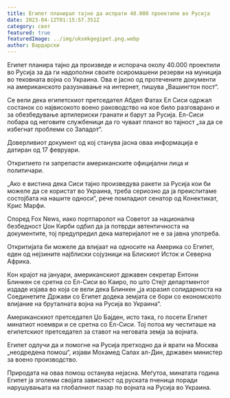 ```yaml
---
title: Египет планирал тајно да испрати 40.000 проектили во Русија
date: 2023-04-12T01:15:57.351Z
category: свет
featured: true
featuredImage: ../img/uksmkgegipet.png.webp
author: Вардарски
---
```


Египет планира тајно да произведе и испорача околу 40.000 проектили во Русија за да ги надополни своите осиромашени резерви на муниција во тековната војна со Украина. Ова е јасно од протечените документи на американското разузнавање на интернет, пишува „Вашингтон пост“.

Се вели дека египетскиот претседател Абдел Фатах Ел Сиси одржал состанок со највисокото воено раководство на кое било разговарано и за обезбедување артилериски гранати и барут за Русија. Ел-Сиси побара од неговите службеници да го чуваат планот во тајност „за да се избегнат проблеми со Западот“.

Доверливиот документ од кој станува јасна оваа информација е датиран од 17 февруари.

Откритието ги запрепасти американските официјални лица и политичари.

„Ако е вистина дека Сиси тајно произведува ракети за Русија кои би можеле да се користат во Украина, треба сериозно да ја преиспитаме состојбата на нашите односи“, рече помладиот сенатор од Конектикат, Крис Марфи.

Според Fox News, иако портпаролот на Советот за национална безбедност Џон Кирби одбил да ја потврди автентичноста на документите, тој предупредил дека материјалот не е за јавна употреба.

Откритијата би можеле да влијаат на односите на Америка со Египет, еден од нејзините најблиски сојузници на Блискиот Исток и Северна Африка.

Кон крајот на јануари, американскиот државен секретар Ентони Блинкен се сретна со Ел-Сиси во Каиро, по што Стејт департментот издаде изјава во која се вели дека Блинкен „ја изразил солидарноста на Соединетите Држави со Египет додека земјата се бори со економското влијание на бруталната војна на Русија во Украина“.

Американскиот претседател Џо Бајден, исто така, го посети Египет минатиот ноември и се сретна со Ел-Сиси. Тој потоа му честиташе на египетскиот претседател за ставот на неговата земја за војната.

Египет одлучи да и помогне на Русија претходно да ѝ врати на Москва „неодредена помош“, изјави Мохамед Салах ал-Дин, државен министер за воено производство.

Природата на оваа помош останува нејасна. Меѓутоа, минатата година Египет ја зголеми својата зависност од руската пченица поради нарушувањата на глобалниот пазар по војната на Русија во Украина.
